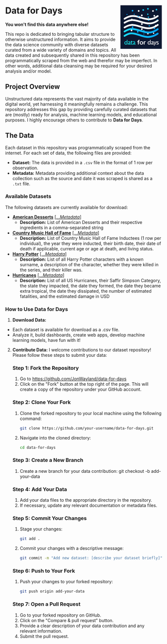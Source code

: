# Data for Days <a href="https://github.com/JonWayland/data-for-days"><img src="images/logo.png" align="right" height="140" /></a>

**You won't find this data anywhere else!**

This repo is dedicated to bringing tabular structure to otherwise unstructured information. It aims to provide the data science community with diverse datasets curated from a wide variety of domains and topics. All data created and subsequently shared in this repository has been programmatically scraped from the web and therefor may be imperfect. In other words, additional data cleansing may be required for your desired analysis and/or model.

## Project Overview

Unstructured data represents the vast majority of data available in the digital world, yet harnessing it meaningfully remains a challenge. This repository addresses this gap by providing carefully curated datasets that are (mostly) ready for analysis, machine learning models, and educational purposes. I highly encourage others to contribute to **Data for Days**.

## The Data

Each dataset in this repository was programmatically scraped from the internet. For each set of data, the following files are provided:

- **Dataset:** The data is provided in a `.csv` file in the format of 1 row per observation.
- **Metadata:** Metadata providing additional context about the data collection such as the source and date it was scraped is shared as a `.txt` file.

### Available Datasets

The following datasets are currently available for download:
- **[American Desserts](https://github.com/JonWayland/data-for-days/blob/main/data/american_desserts_20240323.csv)**  [[...*Metadata*]](https://github.com/JonWayland/data-for-days/blob/main/data/american_desserts_20240323.txt)
  - **Description:** List of American Desserts and their respective ingredients in a comma-separated string
- **[Country Music Hall of Fame](https://github.com/JonWayland/data-for-days/blob/main/data/country_hof_20240521.csv)**  [[...*Metadata*]](https://github.com/JonWayland/data-for-days/blob/main/data/country_hof_20240521.txt)
  - **Description:** List of Country Music Hall of Fame Inductees (1 row per individual), the year they were inducted, their birth date, their date of death if applicable, current age or age at death, and living status.
- **[Harry Potter](https://github.com/JonWayland/data-for-days/blob/main/data/harry_potter_20240521.csv)**  [[...*Metadata*]](https://github.com/JonWayland/data-for-days/blob/main/data/harry_potter_20240521.txt)
  - **Description:** List of all Harry Potter characters with a known surname, a description of the character, whether they were killed in the series, and their killer was.
- **[Hurricanes](https://github.com/JonWayland/data-for-days/blob/main/data/hurricanes_20240507.csv)**  [[...*Metadata*]](https://github.com/JonWayland/data-for-days/blob/main/data/hurricanes_20240507.txt)
  - **Description:** List of all US Hurricanes, their Saffir Simpson Category, the state they impacted, the date they formed, the date they became extra tropical, the date they dissipated, the number of estimated fatalities, and the estimated damage in USD

### How to Use Data for Days

1. **Download Data:**
  - Each dataset is available for download as a .csv file.
  - Analyze it, build dashboards, create web apps, develop machine learning models, have fun with it!

2. **Contribute Data:**
   I welcome contributions to our dataset repository! Please follow these steps to submit your data:

   ### Step 1: Fork the Repository

   1. Go to https://github.com/JonWayland/data-for-days
   2. Click on the "Fork" button at the top right of the page. This will create a copy of the repository under your GitHub account.
  
   ### Step 2: Clone Your Fork
  
   1. Clone the forked repository to your local machine using the following command:
      ```bash
      git clone https://github.com/your-username/data-for-days.git

   2. Navigate into the cloned directory:
      ```bash
      cd data-for-days

   ### Step 3: Create a New Branch

   1. Create a new branch for your data contribution:
      git checkout -b add-your-data

   ### Step 4: Add Your Data

   1. Add your data files to the appropriate directory in the repository.
   2. If necessary, update any relevant documentation or metadata files.
  
   ### Step 5: Commit Your Changes

   1. Stage your changes:
      ```bash
      git add .
   2. Commit your changes with a descriptive message:
      ```bash
      git commit -m "Add new dataset: [describe your dataset briefly]"

   ### Step 6: Push to Your Fork

   1. Push your changes to your forked repository:
      ```bash
      git push origin add-your-data

   ### Step 7: Open a Pull Request
   
   1. Go to your forked repository on GitHub.
   2. Click on the "Compare & pull request" button.
   3. Provide a clear description of your data contribution and any relevant information.
   4. Submit the pull request.
   
